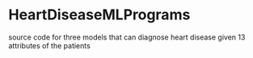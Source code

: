 # HeartDiseaseMLPrograms

source code for three models that can diagnose heart disease given 13 attributes of the patients
